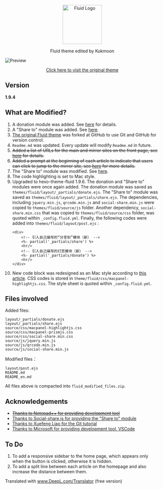 <p align="center">
  <img alt="Fluid Logo" src="https://avatars2.githubusercontent.com/t/3419353?s=280&v=4" width="128">
</p>
<p align="center">Fluid theme edited by Kukmoon</p>

![Preview](https://img.kukmoon.com/202111262037388.png)




<p align="center"> <a title="Original Theme" href="https://github.com/fluid-dev/hexo-theme-fluid">Click here to visit the original theme</a></p>

## Version

**1.9.4**

## What are Modified?

1. A donation module was added. See [here](https://blog.kukmoon.com/7bf76e1d.html) for details.
2. A "Share to" module was added. See [here](https://blog.kukmoon.com/c87ddd18.html).
3. [The original Fluid theme](https://github.com/fluid-dev/hexo-theme-fluid) was forked at GitHub to use Git and GitHub for version control.
4. `Readme.md` was updated. Every update will modify `Readme.md` in future.
5. <del>Added a list of URLs for the main and mirror sites on the front page, see [here](https://blog.kukmoon.com/45ee46db.html) for details.</del>
6. <del>Added a prompt at the beginning of each article to indicate that users can click to jump to the mirror site, see [here](https://blog.kukmoon.com/c4d07859.html) for more details.</del>
7. The "Share to" module was modified. See [here](https://blog.kukmoon.com/c87ddd18.html).
8. The code highlighting is set to Mac style.
9. Upgraded to hexo-theme-fluid 1.9.6. The donation and "Share to" modules were once again added. The donation module was saved as `themes/fluid/layout/_partials/donate.ejs`. The "Share to" module was saved as `themes/fluid/layout/_partials/share.ejs`. The dependencies, including `jquery.min.js`, `qrcode.min.js` and `social-share.min.js` were copied to `themes/fluid/source/js` folder. Another dependency, `social-share.min.css` that was copied to `themes/fluid/source/css` folder, was quoted within `_config.fluid.yml`. Finally, the following codes were added into `themes/fluid/layout/post.ejs` :
    ```
    <div>
        <!-- 引入自己编写的“分享到”模块（新） -->
        <%- partial('_partials/share') %>            
        <hr/>
        <!-- 引入自己编写的打赏模块（新） -->
        <%- partial('_partials/donate') %>
        <hr/>
    </div>
    ```
10. New code block was redesigned as an Mac style according to [this article](http://lzqlearn.com/blog/6560820db005/). CSS codes is stored in `theme/fluid/css/macpanel-highlightjs.css`. The style sheet is quoted within `_config.fluid.yml`.

## Files involved

Added files:

```
layout/_partials/donate.ejs
layout/_partials/share.ejs
source/css/macpanel-highlightjs.css
source/css/macpanel-prismjs.css
source/css/social-share.min.css
source/js/jquery.min.js
source/js/qrcode.min.js
source/js/social-share.min.js
```

Modified files：

```
layout/post.ejs
README.md
README_en.md
```

All files above is compacted into `fluid_modified_files.zip`.

## Acknowledgements

+ <del>[Thanks to Notepad++ for providing development tool](https://github.com/notepad-plus-plus/notepad-plus-plus)</del>
+ [Thanks to Social-share.js for providing the "Share to" module](https://github.com/slince/social-share.js)
+ [Thanks to Xuefeng Liao for the Git tutorial](https://www.liaoxuefeng.com/wiki/896043488029600)
+ [Thanks to Microsoft for providing development tool, VSCode](https://code.visualstudio.com/)

## To Do

1. To add a responsive sidebar to the home page, which appears only when the button is clicked, otherwise it is hidden.
2. To add a split line between each article on the homepage and also increase the distance between them.

Translated with www.DeepL.com/Translator (free version)